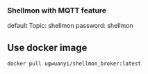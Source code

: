 ### Shellmon with MQTT feature

default Topic: shellmon
password: shellmon

## Use docker image
```commandline
docker pull ugwuanyi/shellmon_broker:latest
```
